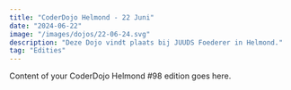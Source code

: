 ```yaml
---
title: "CoderDojo Helmond - 22 Juni"
date: "2024-06-22"
image: "/images/dojos/22-06-24.svg"
description: "Deze Dojo vindt plaats bij JUUDS Foederer in Helmond."
tag: "Edities"
---
```


Content of your CoderDojo Helmond #98 edition goes here.